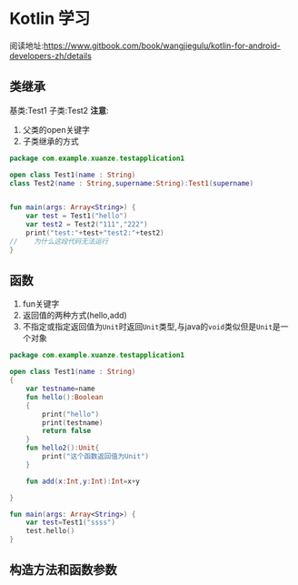# Kotlin 学习

阅读地址:https://www.gitbook.com/book/wangjiegulu/kotlin-for-android-developers-zh/details

## 类继承

基类:Test1
子类:Test2
**注意**:

1. 父类的open关键字
2. 子类继承的方式

```Kotlin
package com.example.xuanze.testapplication1

open class Test1(name : String)
class Test2(name : String,supername:String):Test1(supername)


fun main(args: Array<String>) {
    var test = Test1("hello")
    var test2 = Test2("111","222")
    print("test:"+test+"test2:"+test2)
//    为什么这段代码无法运行
}
```

## 函数

1. fun关键字
2. 返回值的两种方式(hello,add)
3. 不指定或指定返回值为`Unit`时返回`Unit`类型,与java的`void`类似但是`Unit`是一个对象

```kotlin
package com.example.xuanze.testapplication1

open class Test1(name : String)
{
    var testname=name
    fun hello():Boolean
    {
        print("hello")
        print(testname)
        return false
    }
    fun hello2():Unit{
        print("这个函数返回值为Unit")
    }

    fun add(x:Int,y:Int):Int=x+y

}

fun main(args: Array<String>) {
    var test=Test1("ssss")
    test.hello()
}
```

## 构造方法和函数参数